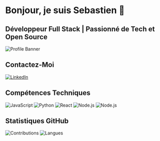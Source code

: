 # Bonjour, je suis Sebastien 👋
## Développeur Full Stack | Passionné de Tech et Open Source

![Profile Banner](https://linktoyourimage.com/banner.png)

## Contactez-Moi

[![LinkedIn](https://img.shields.io/badge/LinkedIn-0077B5?style=for-the-badge&logo=linkedin&logoColor=white)](https://linkedin.com/in/votreprofil)
<!--[![Email](https://img.shields.io/badge/Email-D14836?style=for-the-badge&logo=gmail&logoColor=white)](mailto:votremail@example.com)-->


## Compétences Techniques

![JavaScript](https://img.shields.io/badge/JavaScript-F7DF1E?style=for-the-badge&logo=javascript&logoColor=black)
![Python](https://img.shields.io/badge/Python-3776AB?style=for-the-badge&logo=python&logoColor=white)
![React](https://img.shields.io/badge/React-61DAFB?style=for-the-badge&logo=react&logoColor=black)
![Node.js](https://img.shields.io/badge/Node.js-339933?style=for-the-badge&logo=node-dot-js&logoColor=white)
![Node.js](https://cdn.simpleicons.org/github?viewbox=auto)

## Statistiques GitHub
![Contributions](https://github-readme-stats.vercel.app/api?username=votre-nom-d-utilisateur&show_icons=true&theme=radical)
![Langues](https://github-readme-stats.vercel.app/api/top-langs/?username=votre-nom-d-utilisateur&layout=compact&theme=radical)
<!--

[![Twitter](https://img.shields.io/badge/Twitter-1DA1F2?style=for-the-badge&logo=twitter&logoColor=white)](https://twitter.com/votreprofil)
**s-jdd/s-jdd** is a ✨ _special_ ✨ repository because its `README.md` (this file) appears on your GitHub profile.

Here are some ideas to get you started:

- 🔭 I’m currently working on ...
- 🌱 I’m currently learning ...
- 👯 I’m looking to collaborate on ...
- 🤔 I’m looking for help with ...
- 💬 Ask me about ...
- 📫 How to reach me: ...
- 😄 Pronouns: ...
- ⚡ Fun fact: ...
-->
